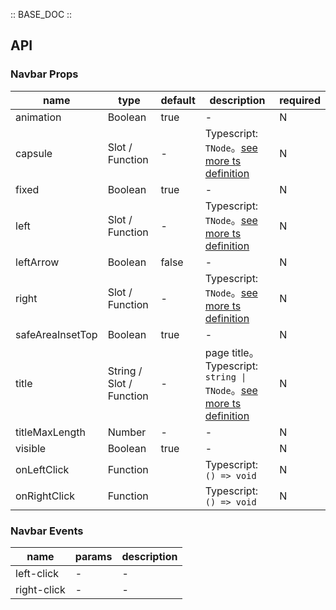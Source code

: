 :: BASE_DOC ::

## API

### Navbar Props

name | type | default | description | required
-- | -- | -- | -- | --
animation | Boolean | true | \- | N
capsule | Slot / Function | - | Typescript: `TNode`。[see more ts definition](https://github.com/Tencent/tdesign-mobile-vue/blob/develop/src/common.ts) | N
fixed | Boolean | true | \- | N
left | Slot / Function | - | Typescript: `TNode`。[see more ts definition](https://github.com/Tencent/tdesign-mobile-vue/blob/develop/src/common.ts) | N
leftArrow | Boolean | false | \- | N
right | Slot / Function | - | Typescript: `TNode`。[see more ts definition](https://github.com/Tencent/tdesign-mobile-vue/blob/develop/src/common.ts) | N
safeAreaInsetTop | Boolean | true | \- | N
title | String / Slot / Function | - | page title。Typescript: `string \| TNode`。[see more ts definition](https://github.com/Tencent/tdesign-mobile-vue/blob/develop/src/common.ts) | N
titleMaxLength | Number | - | \- | N
visible | Boolean | true | \- | N
onLeftClick | Function |  | Typescript: `() => void`<br/> | N
onRightClick | Function |  | Typescript: `() => void`<br/> | N

### Navbar Events

name | params | description
-- | -- | --
left-click | \- | \-
right-click | \- | \-
